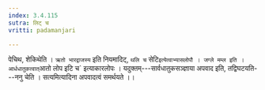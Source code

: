 ```yaml
---
index: 3.4.115
sutra: लिट् च
vritti: padamanjari

---
```

पेचिथ, शेकिथेति । `ऋतो भारद्वाजस्य` इति नियमादिट्, `थलि च` सेटि` इत्येत्वाभ्यासलोपौ । जग्ले मम्ल इति । आर्धधातुकत्वात् `आतो लोप इटि च` इत्याकारलोपः । यदुक्तम्---सार्वधातुकसञ्ज्ञाया अपवाद इति, तद्विघटयति---ननु चेति । सत्यमित्यादिना अपवादत्वं समर्थयते ।।